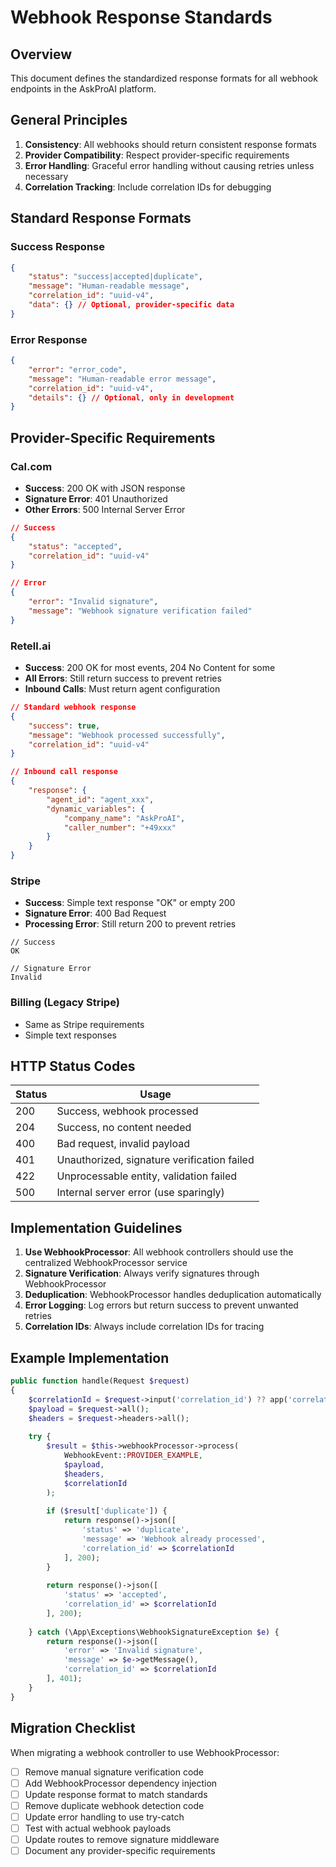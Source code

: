 # Webhook Response Standards

## Overview
This document defines the standardized response formats for all webhook endpoints in the AskProAI platform.

## General Principles

1. **Consistency**: All webhooks should return consistent response formats
2. **Provider Compatibility**: Respect provider-specific requirements
3. **Error Handling**: Graceful error handling without causing retries unless necessary
4. **Correlation Tracking**: Include correlation IDs for debugging

## Standard Response Formats

### Success Response

```json
{
    "status": "success|accepted|duplicate",
    "message": "Human-readable message",
    "correlation_id": "uuid-v4",
    "data": {} // Optional, provider-specific data
}
```

### Error Response

```json
{
    "error": "error_code",
    "message": "Human-readable error message",
    "correlation_id": "uuid-v4",
    "details": {} // Optional, only in development
}
```

## Provider-Specific Requirements

### Cal.com
- **Success**: 200 OK with JSON response
- **Signature Error**: 401 Unauthorized
- **Other Errors**: 500 Internal Server Error

```json
// Success
{
    "status": "accepted",
    "correlation_id": "uuid-v4"
}

// Error
{
    "error": "Invalid signature",
    "message": "Webhook signature verification failed"
}
```

### Retell.ai
- **Success**: 200 OK for most events, 204 No Content for some
- **All Errors**: Still return success to prevent retries
- **Inbound Calls**: Must return agent configuration

```json
// Standard webhook response
{
    "success": true,
    "message": "Webhook processed successfully",
    "correlation_id": "uuid-v4"
}

// Inbound call response
{
    "response": {
        "agent_id": "agent_xxx",
        "dynamic_variables": {
            "company_name": "AskProAI",
            "caller_number": "+49xxx"
        }
    }
}
```

### Stripe
- **Success**: Simple text response "OK" or empty 200
- **Signature Error**: 400 Bad Request
- **Processing Error**: Still return 200 to prevent retries

```text
// Success
OK

// Signature Error
Invalid
```

### Billing (Legacy Stripe)
- Same as Stripe requirements
- Simple text responses

## HTTP Status Codes

| Status | Usage |
|--------|-------|
| 200 | Success, webhook processed |
| 204 | Success, no content needed |
| 400 | Bad request, invalid payload |
| 401 | Unauthorized, signature verification failed |
| 422 | Unprocessable entity, validation failed |
| 500 | Internal server error (use sparingly) |

## Implementation Guidelines

1. **Use WebhookProcessor**: All webhook controllers should use the centralized WebhookProcessor service
2. **Signature Verification**: Always verify signatures through WebhookProcessor
3. **Deduplication**: WebhookProcessor handles deduplication automatically
4. **Error Logging**: Log errors but return success to prevent unwanted retries
5. **Correlation IDs**: Always include correlation IDs for tracing

## Example Implementation

```php
public function handle(Request $request)
{
    $correlationId = $request->input('correlation_id') ?? app('correlation_id');
    $payload = $request->all();
    $headers = $request->headers->all();
    
    try {
        $result = $this->webhookProcessor->process(
            WebhookEvent::PROVIDER_EXAMPLE,
            $payload,
            $headers,
            $correlationId
        );
        
        if ($result['duplicate']) {
            return response()->json([
                'status' => 'duplicate',
                'message' => 'Webhook already processed',
                'correlation_id' => $correlationId
            ], 200);
        }
        
        return response()->json([
            'status' => 'accepted',
            'correlation_id' => $correlationId
        ], 200);
        
    } catch (\App\Exceptions\WebhookSignatureException $e) {
        return response()->json([
            'error' => 'Invalid signature',
            'message' => $e->getMessage(),
            'correlation_id' => $correlationId
        ], 401);
    }
}
```

## Migration Checklist

When migrating a webhook controller to use WebhookProcessor:

- [ ] Remove manual signature verification code
- [ ] Add WebhookProcessor dependency injection
- [ ] Update response format to match standards
- [ ] Remove duplicate webhook detection code
- [ ] Update error handling to use try-catch
- [ ] Test with actual webhook payloads
- [ ] Update routes to remove signature middleware
- [ ] Document any provider-specific requirements